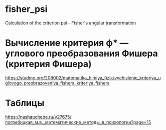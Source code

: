 # fisher_psi
Calculation of the criterion psi - Fisher's angular transformation 

# Вычисление критерия ф* — углового преобразования Фишера (критерия Фишера)
https://studme.org/208002/matematika_himiya_fizik/vychislenie_kriteriya_uglovogo_preobrazovaniya_fishera_kriteriya_fishera

# Таблицы
https://nashaucheba.ru/v27675/погребицкая_м.в._математические_методы_в_психологии?page=15
